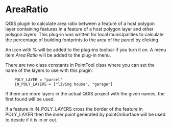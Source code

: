# AreaRatio
QGIS plugin to calculate area ratio between a feature of a host polygon layer 
containing features in a feature of a host 
polygon layer and other polygon layers.
This plug-in was written for local municipalities to calculate the percentage
of building footprints to the area of the parcel by clicking.

An icon with % will be added to the plug-ins toolbar if you turn it on.
A menu item *Area Ratio* will be added to the plug-in menu.

There are two class constants in PointTool class where you can set the name
of the layers to use with this plugin:

```
    POLY_LAYER = "parcel"
    IN_POLY_LAYERS = ["living house", "garage"]
```

If there are more layers in the actual QGIS project with the given names, the 
first found will be used.

If a feature in IN_POLY_LAYERS cross the border of the feature in POLY_LAYER
then the inner point generated by pointOnSurface will be used to deside
if it is in or out.
